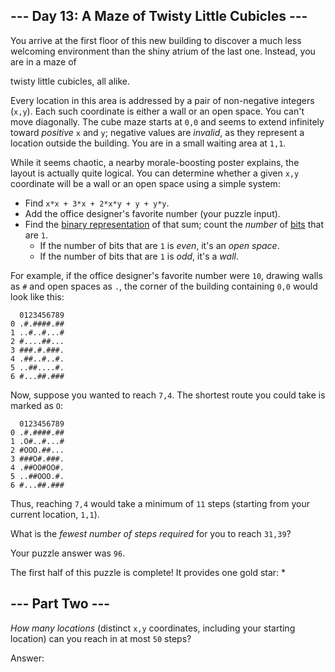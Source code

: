 --- Day 13: A Maze of Twisty Little Cubicles ---
------------------------------------------------

You arrive at the first floor of this new building to discover a much
less welcoming environment than the shiny atrium of the last one.
Instead, you are in a maze of

twisty little cubicles, all alike.

Every location in this area is addressed by a pair of non-negative
integers (`x,y`). Each such coordinate is either a wall or an open
space. You can't move diagonally. The cube maze starts at `0,0` and
seems to extend infinitely toward *positive* `x` and `y`; negative
values are *invalid*, as they represent a location outside the building.
You are in a small waiting area at `1,1`.

While it seems chaotic, a nearby morale-boosting poster explains, the
layout is actually quite logical. You can determine whether a given
`x,y` coordinate will be a wall or an open space using a simple system:

-   Find `x*x + 3*x + 2*x*y + y + y*y`.
-   Add the office designer's favorite number (your puzzle input).
-   Find the [binary representation] of that sum; count the *number*
    of [bits] that are `1`.
    -   If the number of bits that are `1` is *even*, it's an *open
        space*.
    -   If the number of bits that are `1` is *odd*, it's a *wall*.

For example, if the office designer's favorite number were `10`, drawing
walls as `#` and open spaces as `.`, the corner of the building
containing `0,0` would look like this:

      0123456789
    0 .#.####.##
    1 ..#..#...#
    2 #....##...
    3 ###.#.###.
    4 .##..#..#.
    5 ..##....#.
    6 #...##.###

Now, suppose you wanted to reach `7,4`. The shortest route you could
take is marked as `O`:

      0123456789
    0 .#.####.##
    1 .O#..#...#
    2 #OOO.##...
    3 ###O#.###.
    4 .##OO#OO#.
    5 ..##OOO.#.
    6 #...##.###

Thus, reaching `7,4` would take a minimum of `11` steps (starting from
your current location, `1,1`).

What is the *fewest number of steps required* for you to reach `31,39`?

Your puzzle answer was `96`.

The first half of this puzzle is complete! It provides one gold star: \*

--- Part Two ---
----------------

*How many locations* (distinct `x,y` coordinates, including your
starting location) can you reach in at most `50` steps?

Answer:

  [binary representation]: https://en.wikipedia.org/wiki/Binary_number
  [bits]: https://en.wikipedia.org/wiki/Bit
